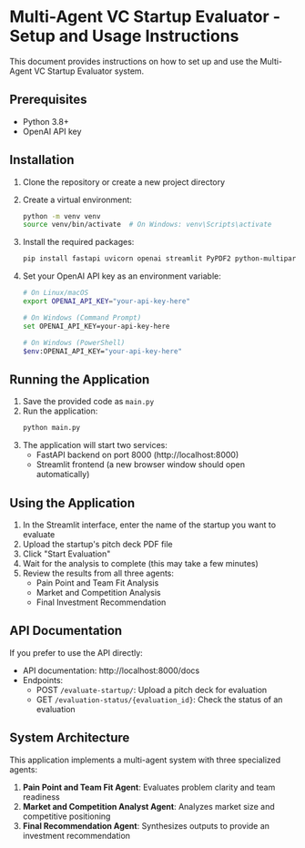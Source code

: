 # Multi-Agent VC Startup Evaluator - Setup and Usage Instructions

This document provides instructions on how to set up and use the Multi-Agent VC Startup Evaluator system.

## Prerequisites

- Python 3.8+
- OpenAI API key

## Installation

1. Clone the repository or create a new project directory
2. Create a virtual environment:
   ```bash
   python -m venv venv
   source venv/bin/activate  # On Windows: venv\Scripts\activate
   ```
3. Install the required packages:

   ```bash
   pip install fastapi uvicorn openai streamlit PyPDF2 python-multipart
   ```

4. Set your OpenAI API key as an environment variable:

   ```bash
   # On Linux/macOS
   export OPENAI_API_KEY="your-api-key-here"

   # On Windows (Command Prompt)
   set OPENAI_API_KEY=your-api-key-here

   # On Windows (PowerShell)
   $env:OPENAI_API_KEY="your-api-key-here"
   ```

## Running the Application

1. Save the provided code as `main.py`
2. Run the application:
   ```bash
   python main.py
   ```
3. The application will start two services:
   - FastAPI backend on port 8000 (http://localhost:8000)
   - Streamlit frontend (a new browser window should open automatically)

## Using the Application

1. In the Streamlit interface, enter the name of the startup you want to evaluate
2. Upload the startup's pitch deck PDF file
3. Click "Start Evaluation"
4. Wait for the analysis to complete (this may take a few minutes)
5. Review the results from all three agents:
   - Pain Point and Team Fit Analysis
   - Market and Competition Analysis
   - Final Investment Recommendation

## API Documentation

If you prefer to use the API directly:

- API documentation: http://localhost:8000/docs
- Endpoints:
  - POST `/evaluate-startup/`: Upload a pitch deck for evaluation
  - GET `/evaluation-status/{evaluation_id}`: Check the status of an evaluation

## System Architecture

This application implements a multi-agent system with three specialized agents:

1. **Pain Point and Team Fit Agent**: Evaluates problem clarity and team readiness
2. **Market and Competition Analyst Agent**: Analyzes market size and competitive positioning
3. **Final Recommendation Agent**: Synthesizes outputs to provide an investment recommendation
